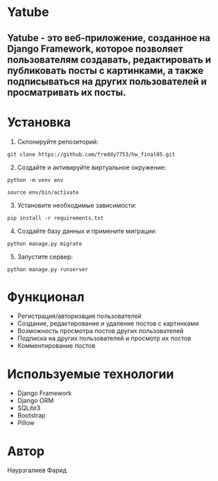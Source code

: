 # Yatube

## Yatube - это веб-приложение, созданное на Django Framework, которое позволяет пользователям создавать, редактировать и публиковать посты с картинками, а также подписываться на других пользователей и просматривать их посты.


# Установка
1. Склонируйте репозиторий:

``` git clone https://github.com/freddy7753/hw_final05.git ```

2. Создайте и активируйте виртуальное окружение:

``` python -m venv env ```

``` source env/bin/activate ```

3. Установите необходимые зависимости:

``` pip install -r requirements.txt ```

4. Создайте базу данных и примените миграции:

``` python manage.py migrate ```

5. Запустите сервер:

``` python manage.py runserver ```

# Функционал

- Регистрация/авторизация пользователей 
- Создание, редактирование и удаление постов с картинками
- Возможность просмотра постов других пользователей
- Подписка на других пользователей и просмотр их постов
- Комментирование постов

# Используемые технологии
- Django Framework
- Django ORM
- SQLite3
- Bootstrap
- Pillow

# Автор
Наурзгалиев Фарид